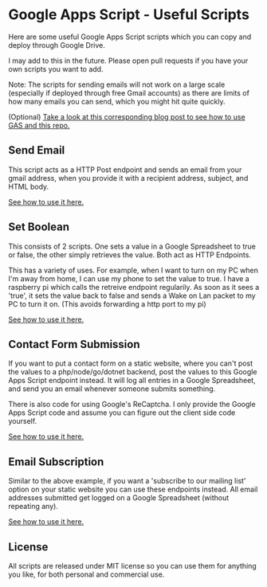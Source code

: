 # Google Apps Script - Useful Scripts
Here are some useful Google Apps Script scripts which you can copy and deploy through Google Drive.

I may add to this in the future. Please open pull requests if you have your own scripts you want to add.

Note: The scripts for sending emails will not work on a large scale (especially if deployed through free Gmail accounts) as there are limits of how many emails you can send, which you might hit quite quickly.

(Optional) [Take a look at this corresponding blog post to see how to use GAS and this repo.](http://blog.jam-es.com/2019/12/google-apps-script-introduction-with.html)

## Send Email

This script acts as a HTTP Post endpoint and sends an email from your gmail address, when you provide it with a recipient address, subject, and HTML body.

[See how to use it here.](https://github.com/James231/GoogleAppScript-UsefulScripts/tree/master/SendEmail)

## Set Boolean

This consists of 2 scripts. One sets a value in a Google Spreadsheet to true or false, the other simply retrieves the value. Both act as HTTP Endpoints.

This has a variety of uses. For example, when I want to turn on my PC when I'm away from home, I can use my phone to set the value to true. I have a raspberry pi which calls the retreive endpoint regularily. As soon as it sees a 'true', it sets the value back to false and sends a Wake on Lan packet to my PC to turn it on. (This avoids forwarding a http port to my pi)

[See how to use it here.](https://github.com/James231/GoogleAppScript-UsefulScripts/tree/master/SetBoolean)

## Contact Form Submission

If you want to put a contact form on a static website, where you can't post the values to a php/node/go/dotnet backend, post the values to this Google Apps Script endpoint instead. It will log all entries in a Google Spreadsheet, and send you an email whenever someone submits something.

There is also code for using Google's ReCaptcha. I only provide the Google Apps Script code and assume you can figure out the client side code yourself.

[See how to use it here.](https://github.com/James231/GoogleAppScript-UsefulScripts/tree/master/ContactForm)

## Email Subscription

Similar to the above example, if you want a 'subscribe to our mailing list' option on your static website you can use these endpoints instead. All email addresses submitted get logged on a Google Spreadsheet (without repeating any).

[See how to use it here.](https://github.com/James231/GoogleAppScript-UsefulScripts/tree/master/EmailSubscription)

## License

All scripts are released under MIT license so you can use them for anything you like, for both personal and commercial use.